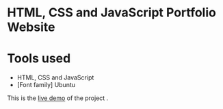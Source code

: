 HTML, CSS and JavaScript Portfolio Website
=======

# Tools used #
* HTML, CSS and JavaScript
* [Font family] Ubuntu

This is the [live demo](https://brad-portfolio.netlify.app/) of the project . 

